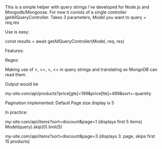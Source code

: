 This is a simple helper with query strings i've developed for Node.js and Mongodb/Mongoose. For now it conists of a single controller getAllQueryController.
Takes 3 parameters, Model you want to query + req,res

Use is easy:

const results = await getAllQueryController(Model, req, res)

Features:

Regex:

Making use of >, >=, <, <= in query strings and translating so MongoDB can read them.

Output would be

my-site.com/api/products?price[gte]=199&price[lte]=499&sort=-quantity

Pagination implemented:
Default Page size display is 5

In practice:

my-site.com/api/items?sort=discount&page=1
(displays first 5 items)
Model(query).skip(0).limit(5)

my-site.com/api/items?sort=discount&page=3
(displays 3. page, skips first 15 products)
